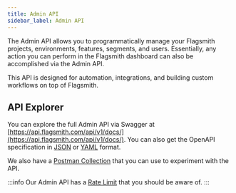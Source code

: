 ```yaml
---
title: Admin API
sidebar_label: Admin API
---
```


The Admin API allows you to programmatically manage your Flagsmith projects, environments, features, segments, and users. Essentially, any action you can perform in the Flagsmith dashboard can also be accomplished via the Admin API.

This API is designed for automation, integrations, and building custom workflows on top of Flagsmith.

## API Explorer

You can explore the full Admin API via Swagger at [https://api.flagsmith.com/api/v1/docs/](https://api.flagsmith.com/api/v1/docs/). You can also get the OpenAPI specification in [JSON](https://api.flagsmith.com/api/v1/docs/?format=.json) or [YAML](https://api.flagsmith.com/api/v1/docs/?format=.yaml) format.

We also have a [Postman Collection](https://www.postman.com/flagsmith/workspace/flagsmith/overview) that you can use to experiment with the API.

:::info
Our Admin API has a [Rate Limit](/administration-and-security/governance-and-compliance/system-limits#admin-api-rate-limit) that you should be aware of.
::: 
